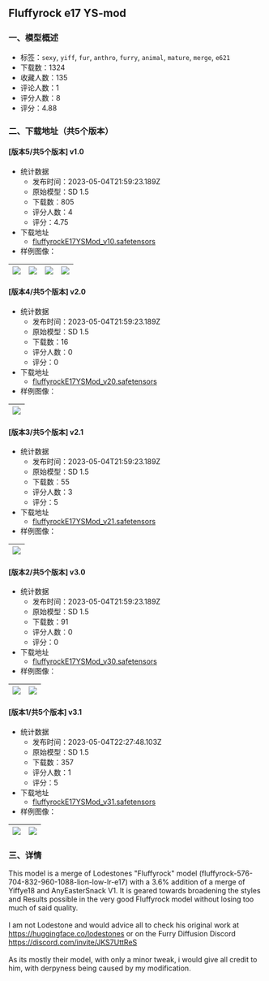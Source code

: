 ## Fluffyrock e17 YS-mod
### 一、模型概述

- 标签：`sexy`, `yiff`, `fur`, `anthro`, `furry`, `animal`, `mature`, `merge`, `e621`
- 下载数：1324
- 收藏人数：135
- 评论人数：1
- 评分人数：8
- 评分：4.88

### 二、下载地址（共5个版本）

#### [版本5/共5个版本] v1.0

- 统计数据
  - 发布时间：2023-05-04T21:59:23.189Z
  - 原始模型：SD 1.5
  - 下载数：805
  - 评分人数：4
  - 评分：4.75
- 下载地址
  - [fluffyrockE17YSMod_v10.safetensors](https://civitai.com/api/download/models/51375)
- 样例图像：

| <img src="https://image.civitai.com/xG1nkqKTMzGDvpLrqFT7WA/3107fe12-edd2-4e6c-33a8-1c389ea3ca00/width=450/554879.jpeg" /> | <img src="https://image.civitai.com/xG1nkqKTMzGDvpLrqFT7WA/22d030de-1a26-426e-4f00-98fd8a935f00/width=450/553633.jpeg" /> | <img src="https://image.civitai.com/xG1nkqKTMzGDvpLrqFT7WA/313169f5-c255-4806-b2a5-f0871b152700/width=450/554895.jpeg" /> | <img src="https://image.civitai.com/xG1nkqKTMzGDvpLrqFT7WA/87b23dcf-9a89-4bf2-44c5-a0639c1f2300/width=450/553339.jpeg" /> |
| ---- | ---- | ---- | ---- |

#### [版本4/共5个版本] v2.0

- 统计数据
  - 发布时间：2023-05-04T21:59:23.189Z
  - 原始模型：SD 1.5
  - 下载数：16
  - 评分人数：0
  - 评分：0
- 下载地址
  - [fluffyrockE17YSMod_v20.safetensors](https://civitai.com/api/download/models/55305)
- 样例图像：

| <img src="https://image.civitai.com/xG1nkqKTMzGDvpLrqFT7WA/76104acf-b6e5-4ade-b838-716eb76bb700/width=450/598575.jpeg" /> |
| ---- |

#### [版本3/共5个版本] v2.1

- 统计数据
  - 发布时间：2023-05-04T21:59:23.189Z
  - 原始模型：SD 1.5
  - 下载数：55
  - 评分人数：3
  - 评分：5
- 下载地址
  - [fluffyrockE17YSMod_v21.safetensors](https://civitai.com/api/download/models/55330)
- 样例图像：

| <img src="https://image.civitai.com/xG1nkqKTMzGDvpLrqFT7WA/021a6495-505f-408f-285d-8c46c1eff500/width=450/599071.jpeg" /> |
| ---- |

#### [版本2/共5个版本] v3.0

- 统计数据
  - 发布时间：2023-05-04T21:59:23.189Z
  - 原始模型：SD 1.5
  - 下载数：91
  - 评分人数：0
  - 评分：0
- 下载地址
  - [fluffyrockE17YSMod_v30.safetensors](https://civitai.com/api/download/models/62393)
- 样例图像：

| <img src="https://image.civitai.com/xG1nkqKTMzGDvpLrqFT7WA/6ab26a8b-8e4a-49ba-929e-eeed1a9f34f8/width=450/686209.jpeg" /> | <img src="https://image.civitai.com/xG1nkqKTMzGDvpLrqFT7WA/cb616c3e-12fc-46b0-b941-484429d3fc44/width=450/686217.jpeg" /> |
| ---- | ---- |

#### [版本1/共5个版本] v3.1

- 统计数据
  - 发布时间：2023-05-04T22:27:48.103Z
  - 原始模型：SD 1.5
  - 下载数：357
  - 评分人数：1
  - 评分：5
- 下载地址
  - [fluffyrockE17YSMod_v31.safetensors](https://civitai.com/api/download/models/62418)
- 样例图像：

| <img src="https://image.civitai.com/xG1nkqKTMzGDvpLrqFT7WA/a1ac8d51-9136-4fa2-a5e3-c50c00d22578/width=450/688748.jpeg" /> | <img src="https://image.civitai.com/xG1nkqKTMzGDvpLrqFT7WA/c4509107-ba18-4686-ae23-b229f035881c/width=450/688749.jpeg" /> |
| ---- | ---- |


### 三、详情
<p>This model is a merge of Lodestones "Fluffyrock" model (fluffyrock-576-704-832-960-1088-lion-low-lr-e17) with a 3.6% addition of a merge of Yiffye18 and AnyEasterSnack V1. It is geared towards broadening the styles and Results possible in the very good Fluffyrock model without losing too much of said quality. <br /><br />I am not Lodestone and would advice all to check his original work at <a target="_blank" rel="ugc" href="https://huggingface.co/lodestones">https://huggingface.co/lodestones</a> or on the Furry Diffusion Discord <a target="_blank" rel="ugc" href="https://discord.com/invite/JKS7UttReS">https://discord.com/invite/JKS7UttReS</a><br /><br />As its mostly their model, with only a minor tweak, i would give all credit to him, with derpyness being caused by my modification.</p>